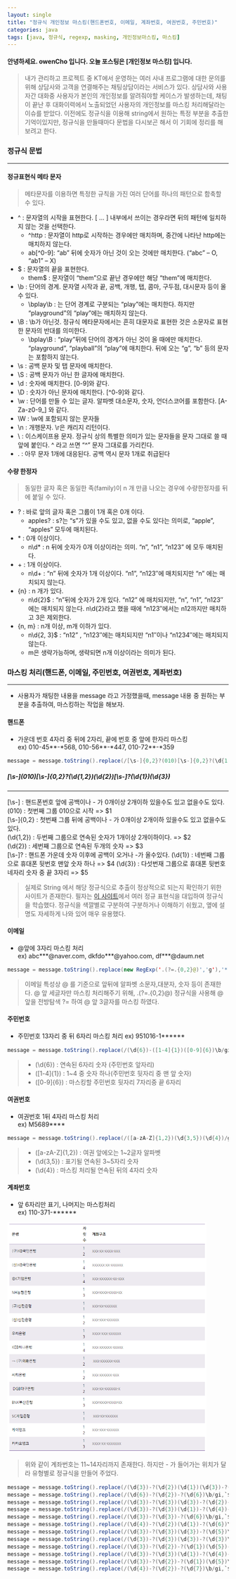 ```yaml
---
layout: single
title: "정규식 개인정보 마스킹(핸드폰번호, 이메일, 계좌번호, 여권번호, 주민번호)"
categories: java
tags: [java, 정규식, regexp, masking, 개인정보마스킹, 마스킹]
---
```


#### 안녕하세요. owenCho 입니다. 오늘 포스팅은 [개인정보 마스킹] 입니다.
> 내가 관리하고 프로젝트 중 KT에서 운영하는 여러 사내 프로그램에 대한 문의를 위해 상담사와 고객을 연결해주는 채팅상담이라는 서비스가 있다. 상담사와 사용자간 대화중 사용자가 본인의 개인정보를 알려줘야할 케이스가 발생하는데, 채팅이 끝난 후 대화이력에서 노출되었던 사용자의 개인정보를 마스킹 처리해달라는 이슈를 받았다. 이전에도 정규식을 이용해 string에서 원하는 특정 부분을 추출한 기억이있지만, 정규식을 만들때마다 문법을 다시보곤 해서 이 기회에 정리를 해보려고 한다.

### 정규식 문법
---
#### 정규표현식 메타 문자
> 메타문자를 이용하면 특정한 규칙을 가진 여러 단어를 하나의 패턴으로 함축할 수 있다.



* ^ : 문자열의 시작을 표현한다. [ ... ] 내부에서 쓰이는 경우라면 뒤의 패턴에 일치하지 않는 것을 선택한다.   
  * ^http : 문자열이 http로 시작하는 경우에만 매치하며, 중간에 나타난 http에는 매치하지 않는다.   
  * ab[^0-9]: “ab” 뒤에 숫자가 아닌 것이 오는 것에만 매치한다. (“abc” – O, “ab1” – X)
* $ : 문자열의 끝을 표현한다.   
  * them$ : 문자열이 “them”으로 끝난 경우에만 해당 “them”에 매치한다.
* \b : 단어의 경계. 문자열 시작과 끝, 공백, 개행, 탭, 콤마, 구두점, 대시문자 등이 올 수 있다.   
  * \bplay\b : 는 단어 경계로 구분되는 “play”에는 매치한다. 하지만 “playground”의 “play”에는 매치하지 않는다.
* \B : \b가 아닌것. 정규식 메타문자에서는 흔히 대문자로 표현한 것은 소문자로 표현한 문자의 반대를 의미한다.   
  * \bplay\B : “play”뒤에 단어의 경계가 아닌 것이 올 때에만 매치한다. “playground”, “playball”의 “play”에 매치한다. 뒤에 오는 “g”, “b” 등의 문자는 포함하지 않는다.
* \s : 공백 문자 및 탭 문자에 매치한다.
* \S : 공백 문자가 아닌 한 글자에 매치한다.
* \d : 숫자에 매치한다. [0-9]와 같다.
* \D : 숫자가 아닌 문자에 매치한다. [^0-9]와 같다.
* \w : 단어를 만들 수 있는 글자. 알파벳 대소문자, 숫자, 언더스코어를 포함한다. [A-Za-z0-9_] 와 같다.
* \W : \w에 포함되지 않는 문자들
* \n : 개행문자. \r은 캐리지 리턴이다.
* \ : 이스케이프용 문자. 정규식 상의 특별한 의미가 있는 문자들을 문자 그대로 쓸 때 앞에 붙인다. \^ 라고 쓰면 “^” 문자 그대로를 가리킨다.
* . : 아무 문자 1개에 대응된다. 공백 역시 문자 1개로 취급된다

#### 수량 한정자
> 동일한 글자 혹은 동일한 족(family)이 n 개 만큼 나오는 경우에 수량한정자를 뒤에 붙일 수 있다.

* ? : 바로 앞의 글자 혹은 그룹이 1개 혹은 0개 이다.   
  * apples? : s?는 “s”가 있을 수도 있고, 없을 수도 있다는 의미로, “apple”, “apples” 모두에 매치된다.
* \* : 0개 이상이다.   
  * n\d* : n 뒤에 숫자가 0개 이상이라는 의미. “n”, “n1”, “n123” 에 모두 매치된다.
* \+ : 1개 이상이다.   
  * n\d+ : “n” 뒤에 숫자가 1개 이상이다. “n1”, “n123″에 매치되지만 “n” 에는 매치되지 않는다.
* {n} : n 개가 있다.   
  * n\d{2}$ : “n”뒤에 숫자가 2개 있다. “n12” 에 매치되지만, “n”, “n1”, “n123″에는 매치되지 않는다. n\d{2}라고 했을 때에 “n123″에서는 n12까지만 매치하고 3은 제외한다.
* {n, m} : n개 이상, m개 이하가 있다.   
  * n\d{2, 3}$ : “n12” , “n123″에는 매치되지만 “n1″이나 “n1234″에는 매치되지 않는다.
  * m은 생략가능하며, 생략되면 n개 이상이라는 의미가 된다.

### 마스킹 처리(핸드폰, 이메일, 주민번호, 여권번호, 계좌번호)
---
* 사용자가 채팅한 내용을 message 라고 가정했을때, message 내용 중 원하는 부분을 추출하여, 마스킹하는 작업을 해보자.
#### 핸드폰
* 가운데 번호 4자리 중 뒤에 2자리, 끝에 번호 중 앞에 한자리 마스킹   
 ex) 010-45&#42;&#42;-&#42;568, 010-56&#42;&#42;-&#42;447, 010-72\*\*-*359

```java
message = message.toString().replace(/[\s-]{0,2}?(010)[\s-]{0,2}?(\d{1,2})(\d{2})[\s-]?(\d{1})(\d{3}))/gi, `$1-$2**-*$5`);
```

 ##### &#91;\s-&#93;(010)[\s-]{0,2}?(\d{1,2})(\d{2})[\s-]?(\d{1})(\d{3})
---
[\s-] : 핸드폰번호 앞에 공백이나 - 가 0개이상 2개이하 있을수도 있고 없을수도 있다.    
(010) : 첫번째 그룹 010으로 시작 => $1   
[\s-]{0,2} : 첫번째 그룹 뒤에 공백이나 - 가 0개이상 2개이하 있을수도 있고 없을수도 있다.   
(\d{1,2}) : 두번째 그룹으로 연속된 숫자가 1개이상 2개이하이다. => $2   
(\d{2}) : 세번째 그룹으로 연속된 두개의 숫자 => $3   
[\s-]? : 핸드폰 가운데 숫자 이후에 공백이 오거나 -가 올수있다.
(\d{1}) : 네번째 그룹으로 휴대폰 뒷번호 맨앞 숫자 하나 => $4
(\d{3}) : 다섯번재 그룹으로 휴대폰 뒷번호 네자리 숫자 중 끝 3자리 => $5


> 실제로 String 에서 해당 정규식으로 추출이 정상적으로 되는지 확인하기 위한 사이트가 존재한다. 필자는 [이 사이트][regexp]에서 여러 정규 표현식을 대입하여 정규식을 학습했다. 정규식을 색깔별로 구분하여 구분하거나 이해하기 쉬웠고, 옆에 설명도 자세하게 나와 있어 매우 유용했다.



[regexp]: https://regex101.com/r/t8DyCo/1


#### 이메일
* @앞에 3자리 마스킹 처리   
 ex) abc&#42;&#42;&#42;@naver.com, dkfdo&#42;&#42;&#42;@yahoo.com, df&#42;&#42;&#42;@daum.net

 ```java
 message = message.toString().replace(new RegExp('.(?=.{0,2}@)','g'),'*');
 ```
>  이메일 특성상 @ 를 기준으로 앞뒤에 알파벳 소문자,대분자, 숫자 등이 존재한다. @ 앞 세글자만 마스킹 처리해주기 위해, .(?=.{0,2}@)
정규식을 사용해 @앞을 전방탐색 ?= 하여 @ 앞 3글자를 마스킹 하였다.


#### 주민번호
* 주민번호 13자리 중 뒤 6자리 마스킹 처리
 ex) 951016-1&#42;&#42;&#42;&#42;&#42;&#42;

 ```java
 message = message.toString().replace(/(\d{6})-([1-4]{1})([0-9]{6})\b/gi,`$1-$2******`);
 ```
> * (\d{6}) : 연속된 6자리 숫자 (주민번호 앞자리)   
> * ([1-4]{1}) : 1~4 중 숫자 하나(주민번호 뒷자리 중 맨 앞 숫자)   
> * ([0-9]{6}) : 마스킹할 주민번호 뒷자리 7자리중 끝 6자리

#### 여권번호
* 여권번호 1뒤 4자리 마스킹 처리   
 ex) M5689&#42;&#42;&#42;&#42;

```java
message = message.toString().replace(/([a-zA-Z]{1,2})(\d{3,5})(\d{4})/gi,`$1-$2******`);
```
>* ([a-zA-Z]{1,2}) : 여권 앞에오는 1~2글자 알파벳 
>* (\d{3,5}) : 표기될 연속된 3~5자리 숫자
>* (\d{4}) : 마스킹 처리될 연속된 뒤의 4자리 숫자
#### 계좌번호
* 앞 6자리만 표기, 나머지는 마스킹처리   
 ex) 110-371-&#42;&#42;&#42;&#42;&#42;&#42;

 <img src="/assets/images/koreaAccount.png" width="90%" height="50%">   



 > 위와 같이 계좌번호는 11~14자리까지 존재한다. 하지만 - 가 들어가는 위치가 달라 유형별로 정규식을 만들어 주었다.

```java
message = message.toString().replace(/(\d{3})-?(\d{2})(\d{1})(\d{3})-?(\d{3})\b/gi,`$1-$2-$3***-***`);
message = message.toString().replace(/(\d{6})-?(\d{2})-?(\d{6})\b/gi,`$1-**-******);
message = message.toString().replace(/(\d{3})-?(\d{3})(\d{3})-?(\d{2})-(\d{3})\b/gi,`$1-$2***-**-***`);
message = message.toString().replace(/(\d{3})-?(\d{3})(\d{1})-?(\d{4})-(\d{2})\b/gi,`$1-$2*-****-**`);
message = message.toString().replace(/(\d{3})-?(\d{3})-?(\d{6})\b/gi,`$1-$2-******`);
message = message.toString().replace(/(\d{4})-?(\d{2})(\d{1})-?(\d{6})\b/gi,`$1-$2*-******`);
message = message.toString().replace(/(\d{3})-?(\d{3})(\d{3})-?(\d{5})\b/gi,`$1-$2***-*****`);
message = message.toString().replace(/(\d{3})-?(\d{3})(\d{3})-?(\d{3})\b/gi,`$1-$2***-***`);
message = message.toString().replace(/(\d{3})-?(\d{2})-?(\d{1})(\d{5})-?(\d{1})\b/gi,`$1-$2-$3*****-*`);
message = message.toString().replace(/(\d{3})-?(\d{3})(\d{1})-?(\d{4})-?(\d{2})\b/gi,`$1-$2*-****`);
message = message.toString().replace(/(\d{3})-?(\d{2})-?(\d{1})(\d{5})\b/gi,`$1-$2-$3*****`);
message = message.toString().replace(/(\d{4})-?(\d{2})-?(\d{7})\b/gi,`$1-$2-*******`);
```
